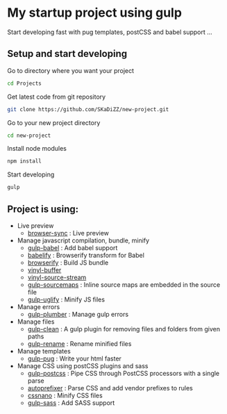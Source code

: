 # My startup project using gulp

Start developing fast with pug templates, postCSS and babel support ...

## Setup and start developing

Go to directory where you want your project

```bash
cd Projects
```

Get latest code from git repository

```bash
git clone https://github.com/SKaDiZZ/new-project.git
```

Go to your new project directory

```bash
cd new-project
```

Install node modules

  ```bash
  npm install
  ```

Start developing

  ```bash
  gulp
  ```

## Project is using:
* Live preview
  * [browser-sync](https://github.com/BrowserSync/browser-sync) : Live preview
* Manage javascript compilation, bundle, minify
  * [gulp-babel](https://github.com/babel/gulp-babel) : Add babel support
  * [babelify](https://github.com/babel/babelify) : Browserify transform for Babel
  * [browserify](https://github.com/substack/node-browserify) : Build JS bundle
  * [vinyl-buffer](https://github.com/hughsk/vinyl-buffer)
  * [vinyl-source-stream](https://github.com/hughsk/vinyl-source-stream)
  * [gulp-sourcemaps](https://github.com/floridoo/gulp-sourcemaps) : Inline source maps are embedded in the source file
  * [gulp-uglify](https://github.com/terinjokes/gulp-uglify) : Minify JS files
* Manage errors
  * [gulp-plumber](https://github.com/floatdrop/gulp-plumber) : Manage gulp errors
* Manage files
  * [gulp-clean](https://github.com/peter-vilja/gulp-clean) : A gulp plugin for removing files and folders from given paths
  * [gulp-rename](https://github.com/hparra/gulp-rename) : Rename minified files
* Manage templates
  * [gulp-pug](https://github.com/jamen/gulp-pug) : Write your html faster
* Manage CSS using postCSS plugins and sass
  * [gulp-postcss](https://github.com/postcss/gulp-postcss) : Pipe CSS through PostCSS processors with a single parse
  * [autoprefixer](https://github.com/postcss/autoprefixer) : Parse CSS and add vendor prefixes to rules
  * [cssnano](https://github.com/ben-eb/cssnano) : Minify CSS files
  * [gulp-sass](https://github.com/dlmanning/gulp-sass) : Add SASS support
